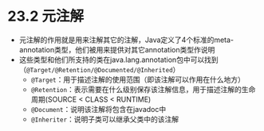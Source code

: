 # 23.2 元注解

- 元注解的作用就是用来注解其它的注解，Java定义了4个标准的meta-annotation类型，他们被用来提供对其它annotation类型作说明
- 这些类型和他们所支持的类在java.lang.annotation包中可以找到（`@Target/@Retention/@Documented/@Inherited`）
  - `@Target`：用于描述注解的使用范围（即该注解可以作用在什么地方）
  - `@Retention`：表示需要在什么级别保存该注解信息，用于描述注解的生命周期(SOURCE < CLASS < RUNTIME)
  - `@Document`：说明该注解将包含在javadoc中
  - `@Inheriter`：说明子类可以继承父类中的该注解

